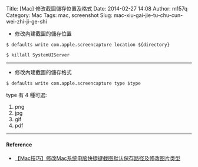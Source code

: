 Title: [Mac] 修改截圖儲存位置及格式
Date: 2014-02-27 14:08
Author: m157q
Category: Mac
Tags: mac, screenshot
Slug: mac-xiu-gai-jie-tu-chu-cun-wei-zhi-ji-ge-shi

+ 修改內建截圖的儲存位置  
  
`$ defaults write com.apple.screencapture location ${directory}`  
  
`$ killall SystemUIServer`  
  
---  
  
+ 修改內建截圖的儲存格式  
  
`$ defaults write com.apple.screencapture type $type`  
  
type 有 4 種可選:  
      
1. png  
2. jpg  
3. gif  
4. pdf  
  
---  
  
#### Reference  
+ [【Mac技巧】修改Mac系统电脑快捷键截图默认保存路径及修改图片类型](http://my.eoe.cn/sisuer/archive/4711.html)  